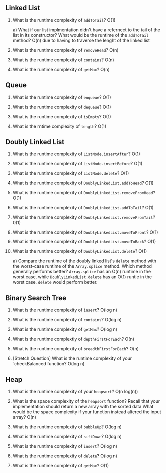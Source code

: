 ## Linked List

1.  What is the runtime complexity of `addToTail`?
    O(1)

    a) What if our list implmentation didn't have a
    refernect to the tail of the list in its constructor? What would be the runtime of the `addToTail` method?
    O(n) due to having to traverse the lenght of the linked list

2.  What is the runtime complexity of `removeHead`?
    O(n)

3.  What is the runtime complexity of `contains`?
    O(n)

4.  What is the runtime complexity of `getMax`?
    O(n)

## Queue

1.  What is the runtime complexity of `enqueue`?
    O(1)

2.  What is the runtime complexity of `dequeue`?
    O(1)

3.  What is the runtime complexity of `isEmpty`?
    O(1)

4.  What is the rntime complexity of `length`?
    O(1)

## Doubly Linked List

1.  What is the runtime complexity of `ListNode.insertAfter`?
    O(1)

2.  What is the runtime complexity of `ListNode.insertBefore`?
    O(1)

3.  What is the runtime complexity of `ListNode.delete`?
    O(1)

4.  What is the runtime complexity of `DoublyLinkedList.addToHead`?
    O(1)

5.  What is the runtime complexity of `DoublyLinkedList.removeFromHead`?
    O(1)

6.  What is the runtime complexity of `DoublyLinkedList.addToTail`?
    O(1)

7.  What is the runtime complexity of `DoublyLinkedList.removeFromTail`?
    0(1)

8.  What is the runtime complexity of `DoublyLinkedList.moveToFront`?
    O(1)

9.  What is the runtime complexity of `DoublyLinkedList.moveToBack`?
    O(1)

10. What is the runtime complexity of `DoublyLinkedList.delete`?
    O(1)

    a) Compare the runtime of the doubly linked list's `delete` method with the worst-case runtime of the `Array.splice` method. Which method generally performs better? `Array.splice` has an O(n) runtime in the worst case, while `DoublyLinkedList.delete` has an O(1) runtie in the worst case. `delete` would perform better.

## Binary Search Tree

1.  What is the runtime complexity of `insert`?
    O(log n)

2.  What is the runtime complexity of `contains`?
    O(log n)

3.  What is the runtime complexity of `getMax`?
    O(log n)

4.  What is the runtime complextiy of `depthFirstForEach`?
    O(n)

5.  What is the runtime complexity of `breadthFirstForEach`?
    O(n)

6.  [Stretch Question] What is the runtime complexity of your `checkBalanced function? O(log n)

## Heap

1.  What is the runtime complexity of your `heapsort`?
    O(n log(n))

2.  What is the space complexity of the `heapsort` function? Recall that your implementation should return a new array with the sorted data What would be the space complexity if your function instead altered the input array?
    O(n)

3.  What is the runtime complexity of `bubbleUp`?
    O(log n)

4.  What is the runtime complexity of `siftDown`?
    O(log n)

5.  What is the runtime complexity of `insert`?
    O(log n)

6.  What is the runtime complexity of `delete`?
    O(log n)

7.  What is the runtime complexity of `getMax`?
    O(1)
